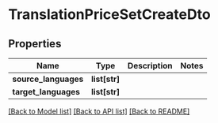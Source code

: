 # TranslationPriceSetCreateDto

## Properties
Name | Type | Description | Notes
------------ | ------------- | ------------- | -------------
**source_languages** | **list[str]** |  | 
**target_languages** | **list[str]** |  | 

[[Back to Model list]](../README.md#documentation-for-models) [[Back to API list]](../README.md#documentation-for-api-endpoints) [[Back to README]](../README.md)


